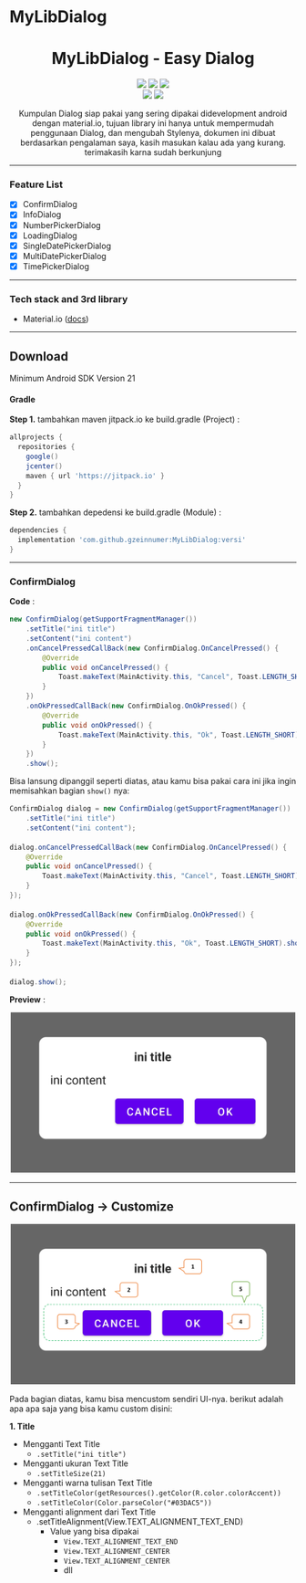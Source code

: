 # MyLibDialog

<h1 align="center">
  MyLibDialog - Easy Dialog
</h1>

<div align="center">
    <a><img src="https://img.shields.io/badge/Version-1.0.0-brightgreen.svg?style=flat"></a>
    <a><img src="https://img.shields.io/badge/ID-gzeinnumer-blue.svg?style=flat"></a>
    <a href="https://github.com/gzeinnumer"><img src="https://img.shields.io/github/followers/gzeinnumer?label=follow&style=social"></a>
    <br>
    <a><img src="https://img.shields.io/badge/Java-Suport-green?logo=java&style=flat"></a>
    <a><img src="https://img.shields.io/badge/Koltin-Suport-green?logo=kotlin&style=flat"></a>
    <p>Kumpulan Dialog siap pakai yang sering dipakai didevelopment android dengan material.io, tujuan library ini hanya untuk mempermudah penggunaan Dialog, dan mengubah Stylenya, dokumen ini dibuat berdasarkan pengalaman saya, kasih masukan kalau ada yang kurang. terimakasih karna sudah berkunjung</p>
</div>

---

### Feature List
- [x] ConfirmDialog
- [x] InfoDialog
- [x] NumberPickerDialog
- [x] LoadingDialog
- [x] SingleDatePickerDialog
- [x] MultiDatePickerDialog
- [x] TimePickerDialog

---

### Tech stack and 3rd library
- Material.io ([docs](https://material.io/develop/android/docs/getting-started))

---

## Download

Minimum Android SDK Version 21

#### Gradle
**Step 1.** tambahkan maven jitpack.io ke build.gradle (Project) :
```gradle
allprojects {
  repositories {
    google()
    jcenter()
    maven { url 'https://jitpack.io' }
  }
}
```

**Step 2.** tambahkan depedensi ke build.gradle (Module) :
```gradle
dependencies {
  implementation 'com.github.gzeinnumer:MyLibDialog:versi'
}
```

---

### ConfirmDialog

**Code** :

```java
new ConfirmDialog(getSupportFragmentManager())
    .setTitle("ini title")
    .setContent("ini content")
    .onCancelPressedCallBack(new ConfirmDialog.OnCancelPressed() {
        @Override
        public void onCancelPressed() {
            Toast.makeText(MainActivity.this, "Cancel", Toast.LENGTH_SHORT).show();
        }
    })
    .onOkPressedCallBack(new ConfirmDialog.OnOkPressed() {
        @Override
        public void onOkPressed() {
            Toast.makeText(MainActivity.this, "Ok", Toast.LENGTH_SHORT).show();
        }
    })
    .show();
```

Bisa lansung dipanggil seperti diatas, atau kamu bisa pakai cara ini jika ingin memisahkan bagian `show()` nya:

```java
ConfirmDialog dialog = new ConfirmDialog(getSupportFragmentManager())
    .setTitle("ini title")
    .setContent("ini content");

dialog.onCancelPressedCallBack(new ConfirmDialog.OnCancelPressed() {
    @Override
    public void onCancelPressed() {
        Toast.makeText(MainActivity.this, "Cancel", Toast.LENGTH_SHORT).show();
    }
});

dialog.onOkPressedCallBack(new ConfirmDialog.OnOkPressed() {
    @Override
    public void onOkPressed() {
        Toast.makeText(MainActivity.this, "Ok", Toast.LENGTH_SHORT).show();
    }
});

dialog.show();
```

**Preview** :

<p align="center">
  <img src="https://github.com/gzeinnumer/MyLibDialog/blob/main/preview/MyLibDialog_3.png" width="500"/>
</p>

----
## ConfirmDialog -> Customize

<p align="center">
  <img src="https://github.com/gzeinnumer/MyLibDialog/blob/main/preview/MyLibDialog_1.png" width="500"/>
</p>

Pada bagian diatas, kamu bisa mencustom sendiri UI-nya. berikut adalah apa apa saja yang bisa kamu custom disini:

**1. Title**
- Mengganti Text Title
  - `.setTitle("ini title")`
- Mengganti ukuran Text Title
  - `.setTitleSize(21)`
- Mengganti warna tulisan Text Title
  - `.setTitleColor(getResources().getColor(R.color.colorAccent))`
  - `.setTitleColor(Color.parseColor("#03DAC5"))`
- Mengganti alignment dari Text Title
  - .setTitleAlignment(View.TEXT_ALIGNMENT_TEXT_END)
    - Value yang bisa dipakai
      - `View.TEXT_ALIGNMENT_TEXT_END`
      - `View.TEXT_ALIGNMENT_CENTER`
      - `View.TEXT_ALIGNMENT_CENTER`
      - dll
